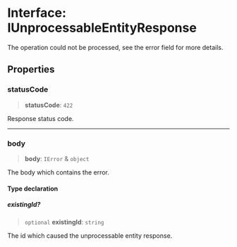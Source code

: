 # Interface: IUnprocessableEntityResponse

The operation could not be processed, see the error field for more details.

## Properties

### statusCode

> **statusCode**: `422`

Response status code.

***

### body

> **body**: `IError` & `object`

The body which contains the error.

#### Type declaration

##### existingId?

> `optional` **existingId**: `string`

The id which caused the unprocessable entity response.
